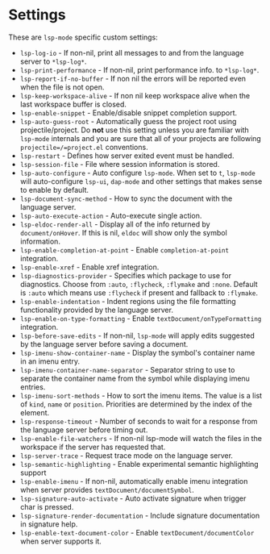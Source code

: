 Settings
========

These are `lsp-mode` specific custom settings:

- `lsp-log-io` - If non-nil, print all messages to and from the language server to `*lsp-log*`.
- `lsp-print-performance` - If non-nil, print performance info. to `*lsp-log*`.
- `lsp-report-if-no-buffer` - If non nil the errors will be reported even when the file is not open.
- `lsp-keep-workspace-alive` - If non nil keep workspace alive when the last workspace buffer is closed.
- `lsp-enable-snippet` - Enable/disable snippet completion support.
- `lsp-auto-guess-root` - Automatically guess the project root using projectile/project. Do **not** use this setting unless you are familiar with `lsp-mode` internals and you are sure that all of your projects are following `projectile=/=project.el` conventions.
- `lsp-restart` - Defines how server exited event must be handled.
- `lsp-session-file` - File where session information is stored.
- `lsp-auto-configure` - Auto configure `lsp-mode`. When set to `t`, `lsp-mode` will auto-configure `lsp-ui`, `dap-mode` and other settings that makes sense to enable by default.
- `lsp-document-sync-method` - How to sync the document with the language server.
- `lsp-auto-execute-action` - Auto-execute single action.
- `lsp-eldoc-render-all` - Display all of the info returned by `document/onHover`. If this is nil, `eldoc` will show only the symbol information.
- `lsp-enable-completion-at-point` - Enable `completion-at-point` integration.
- `lsp-enable-xref` - Enable xref integration.
- `lsp-diagnostics-provider` - Specifies which package to use for diagnostics. Choose from `:auto`, `:flycheck`, `:flymake` and `:none`. Default is `:auto` which means use `:flycheck` if present and fallback to `:flymake`.
- `lsp-enable-indentation` - Indent regions using the file formatting functionality provided by the language server.
- `lsp-enable-on-type-formatting` - Enable `textDocument/onTypeFormatting` integration.
- `lsp-before-save-edits` - If non-nil, `lsp-mode` will apply edits suggested by the language server before saving a document.
- `lsp-imenu-show-container-name` - Display the symbol's container name in an imenu entry.
- `lsp-imenu-container-name-separator` - Separator string to use to separate the container name from the symbol while displaying imenu entries.
- `lsp-imenu-sort-methods` - How to sort the imenu items. The value is a list of `kind`, `name` or `position`. Priorities are determined by the index of the element.
- `lsp-response-timeout` - Number of seconds to wait for a response from the language server before timing out.
- `lsp-enable-file-watchers` - If non-nil lsp-mode will watch the files in the workspace if the server has requested that.
- `lsp-server-trace` - Request trace mode on the language server.
- `lsp-semantic-highlighting` - Enable experimental semantic highlighting support
- `lsp-enable-imenu` - If non-nil, automatically enable imenu integration when server provides `textDocument/documentSymbol`.
- `lsp-signature-auto-activate` - Auto activate signature when trigger char is pressed.
- `lsp-signature-render-documentation` - Include signature documentation in signature help.
- `lsp-enable-text-document-color` - Enable `textDocument/documentColor` when server supports it.

